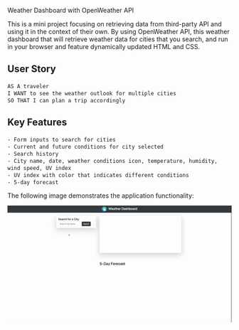 Weather Dashboard with OpenWeather API

This is a mini project focusing on retrieving data from third-party API and using it in the context of their own. By using OpenWeather API, this weather dashboard that will retrieve weather data for cities that you search, and run in your browser and feature dynamically updated HTML and CSS.

## User Story

```
AS A traveler
I WANT to see the weather outlook for multiple cities
SO THAT I can plan a trip accordingly
```

## Key Features

```
- Form inputs to search for cities
- Current and future conditions for city selected
- Search history
- City name, date, weather conditions icon, temperature, humidity, wind speed, UV index
- UV index with color that indicates different conditions
- 5-day forecast
```

The following image demonstrates the application functionality:

![weather dashboard demo](./Assets/demo-weather-dashboard.gif)
